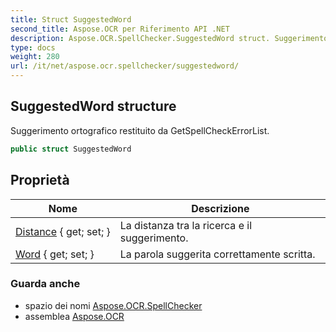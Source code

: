```yaml
---
title: Struct SuggestedWord
second_title: Aspose.OCR per Riferimento API .NET
description: Aspose.OCR.SpellChecker.SuggestedWord struct. Suggerimento ortografico restituito da GetSpellCheckErrorList.
type: docs
weight: 280
url: /it/net/aspose.ocr.spellchecker/suggestedword/
---
```

## SuggestedWord structure

Suggerimento ortografico restituito da GetSpellCheckErrorList.

```csharp
public struct SuggestedWord
```

## Proprietà

| Nome | Descrizione |
| --- | --- |
| [Distance](../../aspose.ocr.spellchecker/suggestedword/distance/) { get; set; } | La distanza tra la ricerca e il suggerimento. |
| [Word](../../aspose.ocr.spellchecker/suggestedword/word/) { get; set; } | La parola suggerita correttamente scritta. |

### Guarda anche

* spazio dei nomi [Aspose.OCR.SpellChecker](../../aspose.ocr.spellchecker/)
* assemblea [Aspose.OCR](../../)


